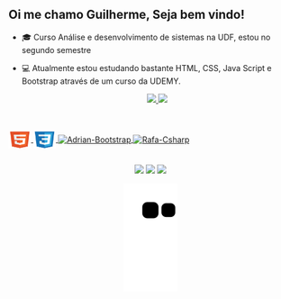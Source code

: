 ## Oi me chamo Guilherme, Seja bem vindo!


- 🎓 Curso Análise e desenvolvimento de sistemas na UDF, estou no segundo semestre
- 💻 Atualmente estou estudando bastante HTML, CSS, Java Script e Bootstrap através de um curso da UDEMY.

  
  <div align="center">
  <a href="https://github.com/Guilhermeksksk">
  <img  height="170em" src="https://github-readme-stats.vercel.app/api?username=Guilhermeksksk&show_icons=true&theme=algolia&include_all_commits=true&count_private=true"/>
  <img height="170em" src="https://github-readme-stats.vercel.app/api/top-langs/?username=Guilhermeksksk&layout=compact&langs_count=7&theme=algolia"/>
</div>
 
 <div style="display: inline_block"><br><br>
  <img align="center" alt="Rafa-HTML" height="30" width="40" src="https://raw.githubusercontent.com/devicons/devicon/master/icons/html5/html5-original.svg">
  <img align="center" alt="Rafa-CSS" height="30" width="40" src="https://raw.githubusercontent.com/devicons/devicon/master/icons/css3/css3-original.svg">
  <img align="center" alt="Adrian-Bootstrap" height="30" width="40" src="https://cdn.jsdelivr.net/gh/devicons/devicon/icons/bootstrap/bootstrap-original.svg">
  <img align="center" alt="Rafa-Csharp" height="40" width="50" src="https://cdn.jsdelivr.net/gh/devicons/devicon/icons/mysql/mysql-original-wordmark.svg">
</div>
  
  ##
  
  <div align="center"> 
 
  <a href = "mailto:guilhermer024@gmail.com"><img src="https://img.shields.io/badge/-Gmail-%23333?style=for-the-badge&logo=gmail&logoColor=white" target="_blank"></a>
  <a href="https://www.linkedin.com/in/guilherme-rodrigues-ferreira-1b48a2140/" target="_blank"><img src="https://img.shields.io/badge/-LinkedIn-%230077B5?style=for-the-badge&logo=linkedin&logoColor=white" target="_blank"></a> 
   <a href="https://web.telegram.org/z/" target="_blank"><img src="https://img.shields.io/badge/Telegram-2CA5E0?style=for-the-badge&logo=telegram&logoColor=white" target="_blank"></a> 
 
  ![Snake animation](https://github.com/rafaballerini/rafaballerini/blob/output/github-contribution-grid-snake.svg)
 
</div>
